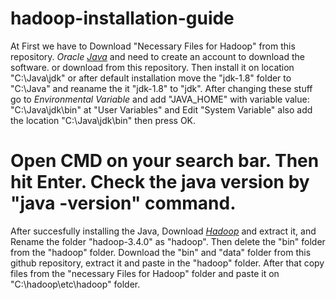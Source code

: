 # hadoop-installation-guide
At First we have to Download "Necessary Files for Hadoop" from this repository.
*Oracle [Java](https://www.oracle.com/apac/java/technologies/javase/javase8-archive-downloads.html#license-lightbox)* and 
need to create an account to download the software. or download from this repository.
Then install it on location "C:\Java\jdk" or after default installation move the "jdk-1.8" folder to "C:\Java" and reaname the it "jdk-1.8" to "jdk".
After changing these stuff go to *Environmental Variable* and add "JAVA_HOME" with variable value: "C:\Java\jdk\bin" at "User Variables" and 
Edit "System Variable" also add the location "C:\Java\jdk\bin" then press OK.
# Open CMD on your search bar. Then hit Enter. Check the java version by "java -version" command.

After succesfully installing the Java, 
Download [*Hadoop*](https://dlcdn.apache.org/hadoop/common/hadoop-3.4.0/hadoop-3.4.0.tar.gz) and extract it, and 
Rename the folder "hadoop-3.4.0" as "hadoop". Then delete the "bin" folder from the "hadoop" folder. 
Download the "bin" and "data" folder from this github repository, extract it and paste in the "hadoop" folder.
After that copy files from the "necessary Files for Hadoop" folder and paste it on "C:\hadoop\etc\hadoop" folder.






